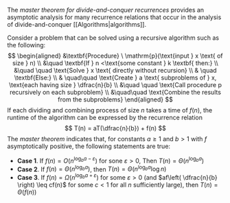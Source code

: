 The *master theorem for divide-and-conquer recurrences* provides an asymptotic analysis for many recurrence relations that occur in the analysis of divide-and-conquer [[Algorithms|algorithms]].

Consider a problem that can be solved using a recursive algorithm such as the following:
$$
\begin{aligned}
&\textbf{Procedure} \  \mathrm{p}(\text{input } x \text{ of size } n) \\
&\quad \textbf{If }  n <\text{some constant } k \textbf{ then:} \\
&\quad \quad \text{Solve } x \text{ directly without recursion} \\
& \quad \textbf{Else:} \\
& \quad\quad \text{Create } a \text{ subproblems of } x, \text{each having size } \dfrac{n}{b} \\
&\quad \quad \text{Call procedure p recursively on each subproblem} \\
&\quad\quad \text{Combine the results from the subproblems}
\end{aligned}
$$
If each dividing and combining process of size $n$ takes a time of $f(n)$, the runtime of the algorithm can be expressed by the recurrence relation
$$
T(n) = aT(\dfrac{n}{b}) + f(n)
$$
The *master theorem* indicates that, for constants $a \geq 1$ and $b > 1$ with $f$ asymptotically positive, the following statements are true:
- **Case 1**. If $f(n) = O\left( n^{\log_b a-\varepsilon} \right)$ for sone $\varepsilon >0$, Then $T(n) = \Theta \left( n^{\log_b a} \right)$
- **Case 2**. If $f(n) = \Theta \left( n^{\log_b a} \right)$, then $T(n) = \Theta \left( n^{\log_b a} \log n \right)$
- **Case 3**. If $f(n) = \Omega \left( n^{\log_b a + \varepsilon} \right)$ for some $\varepsilon >0$ (and $af\left( \dfrac{n}{b} \right) \leq cf(n)$ for some $c < 1$ for all $n$ sufficiently large), then $T(n) = \Theta(f(n))$
